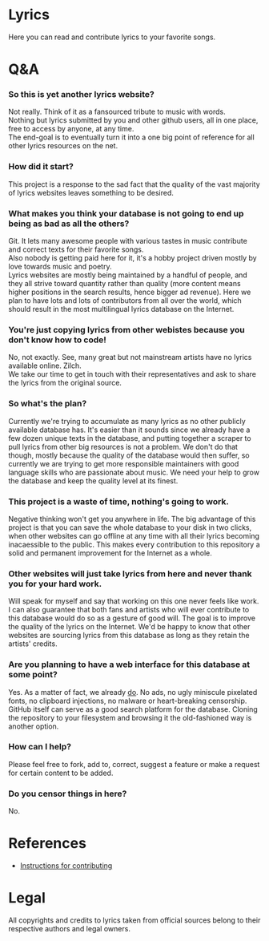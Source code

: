 # Lyrics
Here you can read and contribute lyrics to your favorite songs.

# Q&A
### So this is yet another lyrics website?
Not really. Think of it as a fansourced tribute to music with words.  
Nothing but lyrics submitted by you and other github users, all in one place, free to access by anyone, at any time.  
The end-goal is to eventually turn it into a one big point of reference for all other lyrics resources on the net.
### How did it start?
This project is a response to the sad fact that the quality of the vast majority of lyrics websites leaves something to be desired.
### What makes you think your database is not going to end up being as bad as all the others?
Git. It lets many awesome people with various tastes in music contribute and correct texts for their favorite songs.  
Also nobody is getting paid here for it, it's a hobby project driven mostly by love towards music and poetry.  
Lyrics websites are mostly being maintained by a handful of people, and they all strive toward quantity rather than quality (more content means higher positions in the search results, hence bigger ad revenue). Here we plan to have lots and lots of contributors from all over the world, which should result in the most multilingual lyrics database on the Internet.
### You're just copying lyrics from other webistes because you don't know how to code!
No, not exactly. See, many great but not mainstream artists have no lyrics available online. Zilch.  
We take our time to get in touch with their representatives and ask to share the lyrics from the original source.
### So what's the plan?
Currently we're trying to accumulate as many lyrics as no other publicly available database has. It's easier than it sounds since we already have a few dozen unique texts in the database, and putting together a scraper to pull lyrics from other big resources is not a problem. We don't do that though, mostly because the quality of the database would then suffer, so currently we are trying to get more responsible maintainers with good language skills who are passionate about music. We need your help to grow the database and keep the quality level at its finest.
### This project is a waste of time, nothing's going to work.
Negative thinking won't get you anywhere in life. The big advantage of this project is that you can save the whole database to your disk in two clicks, when other websites can go offline at any time with all their lyrics becoming inacaessible to the public. This makes every contribution to this repository a solid and permanent improvement for the Internet as a whole.
### Other websites will just take lyrics from here and never thank you for your hard work.
Will speak for myself and say that working on this one never feels like work. I can also guarantee that both fans and artists who will ever contribute to this database would do so as a gesture of good will. The goal is to improve the quality of the lyrics on the Internet. We'd be happy to know that other websites are sourcing lyrics from this database as long as they retain the artists' credits.
### Are you planning to have a web interface for this database at some point?
Yes. As a matter of fact, we already [do](https://lyrics.github.io). No ads, no ugly miniscule pixelated fonts,
no clipboard injections, no malware or heart-breaking censorship.
GitHub itself can serve as a good search platform for the database. Cloning the repository to your filesystem and browsing it the old-fashioned way is another option.
### How can I help?
Please feel free to fork, add to, correct, suggest a feature or make a request for certain content to be added.
### Do you censor things in here?
No.

# References
 * [Instructions for contributing](https://github.com/Lyrics/lyrics/wiki/Contributing)


# Legal
All copyrights and credits to lyrics taken from official sources belong to their
respective authors and legal owners.
